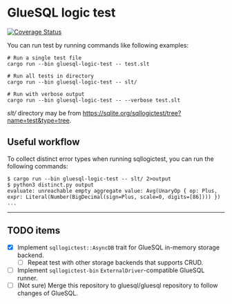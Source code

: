# GlueSQL logic test

[![Coverage Status](https://coveralls.io/repos/github/gluesql/gluesql-logic-test/badge.svg?branch=main)](https://coveralls.io/github/gluesql/gluesql-logic-test?branch=main)

You can run test by running commands like following examples:

```
# Run a single test file
cargo run --bin gluesql-logic-test -- test.slt

# Run all tests in directory
cargo run --bin gluesql-logic-test -- slt/

# Run with verbose output
cargo run --bin gluesql-logic-test -- --verbose test.slt
```

_slt/_ directory may be from https://sqlite.org/sqllogictest/tree?name=test&type=tree.

Useful workflow
---------------

To collect distinct error types when running sqllogictest, you can run the following commands:

```
$ cargo run --bin gluesql-logic-test -- slt/ 2>output
$ python3 distinct.py output
evaluate: unreachable empty aggregate value: Avg(UnaryOp { op: Plus, expr: Literal(Number(BigDecimal(sign=Plus, scale=0, digits=[86]))) })
...
```


---

TODO items
----------

 - [x] Implement `sqllogictest::AsyncDB` trait for GlueSQL in-memory storage backend.
   - [ ] Repeat test with other storage backends that supports CRUD.
 - [ ] Implement `sqllogictest-bin` `ExternalDriver`-compatible GlueSQL runner.
 - [ ] (Not sure) Merge this repository to gluesql/gluesql repository to follow changes of GlueSQL.
